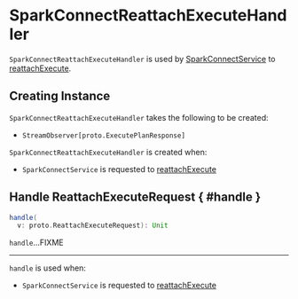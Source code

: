 # SparkConnectReattachExecuteHandler

`SparkConnectReattachExecuteHandler` is used by [SparkConnectService](SparkConnectService.md) to [reattachExecute](SparkConnectService.md#reattachExecute).

## Creating Instance

`SparkConnectReattachExecuteHandler` takes the following to be created:

* <span id="responseObserver"> `StreamObserver[proto.ExecutePlanResponse]`

`SparkConnectReattachExecuteHandler` is created when:

* `SparkConnectService` is requested to [reattachExecute](SparkConnectService.md#reattachExecute)

## Handle ReattachExecuteRequest { #handle }

```scala
handle(
  v: proto.ReattachExecuteRequest): Unit
```

`handle`...FIXME

---

`handle` is used when:

* `SparkConnectService` is requested to [reattachExecute](SparkConnectService.md#reattachExecute)
